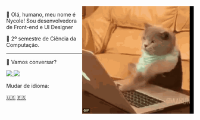  
<img align="right" width="300" src="./imagens/catcoding.gif" />

<p> 🤚 Olá, humano, meu nome é Nycole! Sou desenvolvedora de Front-end e UI Designer </p>
<p>📜 2º semestre de Ciência da Computação.</p> 

---
<p> 🎤 Vamos conversar? </p>
<a href="https://www.linkedin.com/in/nycole-xavier-641271202/" alt="Linkedin" target="_blank">
<img src="https://img.shields.io/badge/-Linkedin-1C1C1C?style=for-the-badge&logo=Linkedin&logoColor=00FFFF&link=https://www.linkedin.com/in/iuricode"/>
</a>

<a href="https://discord.gg/QevDJqCzaY" alt="Discord" target="_blank" >
<img src="https://img.shields.io/badge/-Discord-1C1C1C?style=for-the-badge&logo=Discord&logoColor=00FFFF&link=https://discord.gg/QevDJqCzaY"/>
</a>

<p> Mudar de idioma: </p>
<a href="https://github.com/nycolexavierr/nycolexavier/blob/main/ReadmeEng.md" target="_blank">🇺🇸</a>
<a href="https://github.com/nycolexavierr/nycolexavier/blob/main/ReadmeEs.md" target="_blank">🇪🇸</a>

